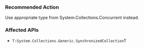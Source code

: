 ### Recommended Action
Use appropriate type from System.Collections.Concurrent instead.

### Affected APIs
* `T:System.Collections.Generic.SynchronizedCollection`1`
